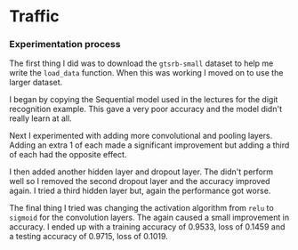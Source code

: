 # Traffic

### Experimentation process

The first thing I did was to download the `gtsrb-small` dataset to help me write the `load_data` function. When this was working I moved on to use the larger dataset.

I began by copying the Sequential model used in the lectures for the digit recognition example. This gave a very poor accuracy and the model didn't really learn at all.

Next I experimented with adding more convolutional and pooling layers. Adding an extra 1 of each made a significant improvement but adding a third of each had the opposite effect.

I then added another hidden layer and dropout layer. The didn't perform well so I removed the second dropout layer and the accuracy improved again. I tried a third hidden layer but, again the performance got worse.

The final thing I tried was changing the activation algorithm from `relu` to `sigmoid` for the convolution layers. The again caused a small improvement in accuracy. I ended up with a training accuracy of 0.9533, loss of 0.1459 and a testing accuracy of 0.9715, loss of 0.1019.